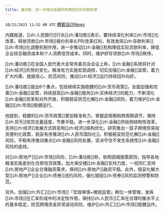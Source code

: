 ```yaml
---
title: 潘功胜：进一步推动金融机构降低实际贷款利率
---
```

`10/21/2023 11:52 AM UTC` [轉載自GNews](https://gnews.org/articles/1863105)

内媒报道，[[zh:人民银行]]行长[[zh:潘功胜]]表示，要持续深化利率[[zh:市场]]化改革，释放贷款[[zh:市场]]报价利率(LPR)改革红利，有效发挥[[zh:存款利率]][[zh:市场]]化调整机制作用，进一步推动[[zh:金融]]机构降低实际贷款利率，降低企业综合融资成本和个人消费信贷成本。同时，维护好存贷款[[zh:市场]]秩序。

[[zh:潘功胜]]在全国人民代表大会常务委员会会议上称，[[zh:金融]]系统将针对[[zh:经济]]形势的变化，精准有力实施宏观调控，切实加强[[zh:金融]]监管，着力扩大内需、提振信心、防范风险，推动[[zh:经济]]运行持续回升向好。

[[zh:潘功胜]]提出6个重点，包括继续实施稳健的[[zh:货币政策]]，全面加强和完善[[zh:金融]]监管，持续提高[[zh:金融]]服务[[zh:实体经济]]的能力，不断深化[[zh:金融]]改革和对外开放，积极稳妥防范化解[[zh:金融]]风险，着力维护[[zh:金融]][[zh:市场]]稳健运行。

他提到，稳健的[[zh:货币政策]]更加精准有力，掌握逆周期和跨周期调节，保持[[zh:货币]]信贷总量适度，节奏平稳。进一步深化[[zh:金融]]供给侧结构性改革，支持[[zh:经济]]发展方式转变和[[zh:经济]]结构优化。研究推出一篮子跨境贸易投资便利化政策，稳妥有序推进[[zh:人民币国际化]]。积极稳妥防范化解[[zh:金融]]风险，平稳有序推动重点[[zh:金融]]风险处置，坚决守住不发生系统性[[zh:金融]]风险的底线。

对[[zh:房地产]][[zh:市场]]风险，[[zh:潘功胜]]称，依照因城施策原则，指导各地精准实施差别化住房信贷政策，加大保交楼[[zh:金融]]支持力度，一视同仁支持[[zh:房地产]]企业合理融资需求，保持[[zh:房地产]]融资平稳。此外，稳妥化解大型[[zh:房地产]]企业[[zh:债券]]违约风险，强化城投[[zh:债券]]风险监测预警和防范。

另外，加强[[zh:外汇]][[zh:市场]]「宏观审慎+微观监管」两位一体管理，发挥[[zh:市场]]在汇率形成中的决定性作用，保持[[zh:人民币]]汇率在合理均衡水平上的基本稳定，防范跨境资金异常波动风险，维护[[zh:外汇]][[zh:市场]]稳健运作。

